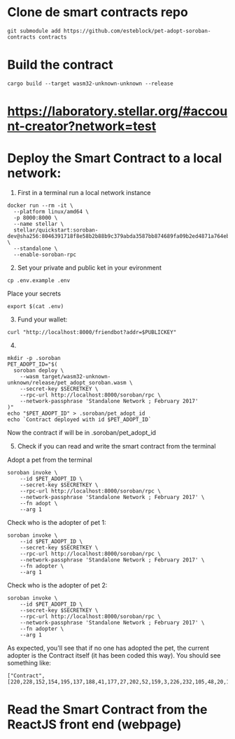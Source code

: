 # Clone de smart contracts repo
```
git submodule add https://github.com/esteblock/pet-adopt-soroban-contracts contracts
```

# Build the contract
```
cargo build --target wasm32-unknown-unknown --release
```

# https://laboratory.stellar.org/#account-creator?network=test

# Deploy the Smart Contract to a local network:
1. First in a terminal run a local network instance
```
docker run --rm -it \
  --platform linux/amd64 \
  -p 8000:8000 \
  --name stellar \
  stellar/quickstart:soroban-dev@sha256:8046391718f8e58b2b88b9c379abda3587bb874689fa09b2ed4871a764ebda27 \
  --standalone \
  --enable-soroban-rpc
```
2. Set your private and public ket in your evironment
```
cp .env.example .env
```
Place your secrets
```
export $(cat .env)
```
3. Fund your wallet:
```
curl "http://localhost:8000/friendbot?addr=$PUBLICKEY"
```
4. 
```
mkdir -p .soroban
PET_ADOPT_ID="$(
  soroban deploy \
    --wasm target/wasm32-unknown-unknown/release/pet_adopt_soroban.wasm \
    --secret-key $SECRETKEY \
    --rpc-url http://localhost:8000/soroban/rpc \
    --network-passphrase 'Standalone Network ; February 2017'
)"
echo "$PET_ADOPT_ID" > .soroban/pet_adopt_id
echo `Contract deployed with id $PET_ADOPT_ID`

```

Now the contract if will be in .soroban/pet_adopt_id


5. Check if you can read and write the smart contract from the terminal

Adopt a pet from the terminal

```
soroban invoke \
    --id $PET_ADOPT_ID \
    --secret-key $SECRETKEY \
    --rpc-url http://localhost:8000/soroban/rpc \
    --network-passphrase 'Standalone Network ; February 2017' \
    --fn adopt \
    --arg 1
```

Check who is the adopter of pet 1:
```
soroban invoke \
    --id $PET_ADOPT_ID \
    --secret-key $SECRETKEY \
    --rpc-url http://localhost:8000/soroban/rpc \
    --network-passphrase 'Standalone Network ; February 2017' \
    --fn adopter \
    --arg 1
```

Check who is the adopter of pet 2:
```
soroban invoke \
    --id $PET_ADOPT_ID \
    --secret-key $SECRETKEY \
    --rpc-url http://localhost:8000/soroban/rpc \
    --network-passphrase 'Standalone Network ; February 2017' \
    --fn adopter \
    --arg 1
```

As expected, you'll see that if no one has adopted the pet, the current adopter is the Contract itself (it has been coded this way). You should see something like:

```
["Contract",[220,228,152,154,195,137,188,41,177,27,202,52,159,3,226,232,105,48,20,182,152,122,13,236,11,241,175,157,0,104,99,173]]

```

# Read the Smart Contract from the ReactJS front end (webpage)